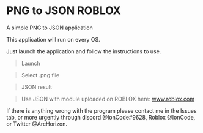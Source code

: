 # PNG to JSON ROBLOX
A simple PNG to JSON application

This application will run on every OS.

Just launch the application and follow the instructions to use.
> Launch

> Select .png file

> JSON result

> Use JSON with module uploaded on ROBLOX here: www.roblox.com

If there is anything wrong with the program please contact me in the Issues tab, or more urgently through discord @IonCode#9628, Roblox @IonCode, or Twitter @ArcHorizon.
